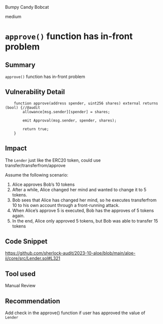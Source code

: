 Bumpy Candy Bobcat

medium

# `approve()` function has in-front problem
## Summary

`approve()` function has in-front problem

## Vulnerability Detail

```solidity
    function approve(address spender, uint256 shares) external returns (bool) {//@audit
        allowance[msg.sender][spender] = shares;

        emit Approval(msg.sender, spender, shares);

        return true;
    }
```

## Impact

The `Lender`  just like the ERC20 token, could use transfer/transferfrom/approve

Assume the following scenario:

1. Alice approves Bob’s 10 tokens
2. After a while, Alice changed her mind and wanted to change it to 5 tokens.
3. Bob sees that Alice has changed her mind, so he executes transferfrom 10 to his own account through a front-running attack.
4. When Alice’s approve 5 is executed, Bob has the approves of 5 tokens again.
5. In the end, Alice only approved 5 tokens, but Bob was able to transfer 15 tokens

## Code Snippet

https://github.com/sherlock-audit/2023-10-aloe/blob/main/aloe-ii/core/src/Lender.sol#L321

## Tool used

Manual Review

## Recommendation

Add check in the approve() function if user has approved the value of `Lender`